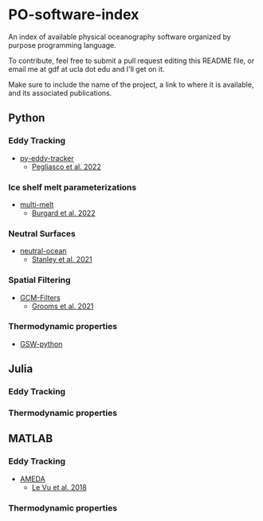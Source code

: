 # PO-software-index
An index of available physical oceanography software organized by purpose programming language.

To contribute, feel free to submit a pull request editing this README file, or email me at gdf at ucla dot edu and I'll get on it.

Make sure to include the name of the project, a link to where it is available, and its associated publications.

## Python
### Eddy Tracking
- [py-eddy-tracker](https://github.com/AntSimi/py-eddy-tracker)
  - [Pegliasco et al. 2022](https://doi.org/10.5194/essd-14-1087-2022)
### Ice shelf melt parameterizations
- [multi-melt](https://github.com/ClimateClara/multimelt)
  - [Burgard et al. 2022](https://doi.org/10.5194/tc-16-4931-2022)
### Neutral Surfaces
- [neutral-ocean](https://github.com/geoffstanley/neutralocean)
  - [Stanley et al. 2021](https://agupubs.onlinelibrary.wiley.com/doi/10.1029/2020MS002436)
### Spatial Filtering
- [GCM-Filters](https://github.com/ocean-eddy-cpt/gcm-filters)
  - [Grooms et al. 2021](https://agupubs.onlinelibrary.wiley.com/doi/full/10.1029/2021MS002552) 
### Thermodynamic properties
- [GSW-python](https://github.com/TEOS-10/GSW-Python)

## Julia
### Eddy Tracking
### Thermodynamic properties

## MATLAB
### Eddy Tracking
- [AMEDA](https://github.com/briaclevu/AMEDA)
  - [Le Vu et al. 2018](https://doi.org/10.1175/JTECH-D-17-0010.1)
### Thermodynamic properties


